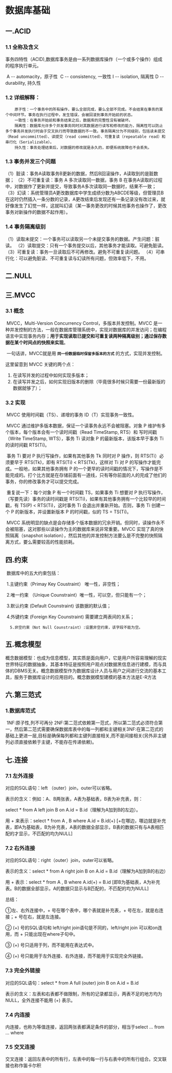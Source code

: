 # 数据库基础

## 一.ACID

### 1.1 全称及含义

​		事务四特性（ACID),数据库事务是由一系列数据库操作（一个或多个操作）组成的程序执行单元。

​		A -- automacity，原子性
​		C -- consistency, 一致性
 		I  -- isolation, 隔离性
 		D -- durability, 持久性

###  1.2 详细解释：

 		原子性：一个事务中的所有操作，要么全部完成，要么全部不完成。不会结束在事务的某个中间环节。事务在执行过程中，发生错误，会被回滚到事务开始前的状态。
 		一致性：在事务开始前和事务结束之后，数据库的完整性没有被破坏。
 		隔离性：数据库允许多个并发事务同时对其数据进行读写和修改的能力，隔离性可以防止多个事务并发执行时由于交叉执行而导致数据的不一致。事务隔离分为不同级别，包括读未提交（Read uncommitted）、读提交（read committed）、可重复读（repeatable read）和串行化（Serializable）。
 		持久性：事务处理结束后，对数据的修改就是永久的，即便系统故障也不会丢失。

### 1.3 事务并发三个问题

（1）脏读：事务A读取事务B更新的数据，然后B回滚操作，A读取到的是脏数据；
（2）不可重复读：事务 A 多次读取同一数据，事务 B 在事务A读取的过程中，对数据作了更新并提交，导致事务A多次读取同一数据时，结果不一致；
（3）幻读：系统管理员A更改数据库中学生成绩分数为ABCDE等级，但管理员B在这时仍然插入一条分数的记录，A更改结束后发现还有一条记录没有改过来，就好像发生了幻觉一样，这就叫幻读（某一事务更改的时候其他事务也操作了，更改事务对新操作的数据不起作用）。

### 1.4 事务隔离级别

（1）读取未提交：一个事务可以读取另一个未提交事务的数据。产生问题：脏读。
（2）读取提交：只有一个事务提交以后，其他事务才能读取。可避免脏读。
（3）可重复读：事务一旦读取后不可再修改。避免不可重复读问题。
（4）可串行化：可以避免脏读、不可重复读与幻读所有问题，但效率低下，不用。

## 二.NULL

## 三.MVCC

### 3.1 概念

​		MVCC，Multi-Version Concurrency Control，多版本并发控制。MVCC 是一种并发控制的方法，一般在数据库管理系统中，实现对数据库的并发访问；在编程语言中实现事务内存；**用于实现读取已提交和可重复读两种隔离级别；通过保存数据在某个时间点的快照来实现**。

​		一句话讲，MVCC就是用 **`同一份数据临时保留多版本的方式`** 的方式，实现并发控制。

这里留意到 MVCC 关键的两个点：

1. 在读写并发的过程中如何实现多版本；
2. 在读写并发之后，如何实现旧版本的删除（毕竟很多时候只需要一份最新版的数据就够了）；

### 3.2 实现

​		MVCC 使用时间戳（TS）、递增的事务 ID（T）实现事务一致性。

​		MVCC 通过维护多版本数据，保证一个读事务永远不会被阻塞。对象 P 维护有多个版本，每个版本会有一个读时间戳（Read TimeStamp, RTS）和 写时间戳（Write TimeStamp, WTS），事务 Ti 读对象 P 的最新版本，该版本早于事务 Ti 的读时间戳 RTS(Ti)。

​		事务 Ti 要对 P 执行写操作，如果有其他事务 Tk 同时对 P 操作，则 RTS(Ti）必须要早于 RTS(Tk)，即有 RTS(Ti) < RTS(Tk)，这样对 Ti 对 P 的写操作才能完成。一般地，如果其他事务拥有 P 的一个更早的读时间戳的情况下，写操作是不能完成的。打个比方就是在存储前面有一道线，只有等你前面的人的完成了他们的事务，你的修改事务才可以提交完成。

​		重复说一下：每个对象 P 有一个时间戳 TS，如果事务 Ti 想要对 P 执行写操作，（写要先读）事务的读时间戳是 RTS(Ti)，如果有其他事务拥有一个比较早的时间戳，有 TS(P) < RTS(Ti)，这时事务 Ti 会退出并重新开始。否则，事务 Ti 创建一个 P 的新版本，并设置新版本 P 的时间戳，似的 TS = TS(Ti)。

​		MVCC 系统明显的缺点是会存储多个版本数据的冗余开销。但同时，读操作永不会被阻塞，这对那些以读操作为主的数据库来说非常重要。MVCC 实现了真的快照隔离（snapshot isolation），然后其他的并发控制方法要么是不完整的快照隔离方式，要么需要较高的性能损耗。

## 四.约束

​	数据库中的五大约束包括：

​		1.主键约束（Primay Key Coustraint） 唯一性，非空性；

​		2.唯一约束 （Unique Counstraint）唯一性，可以空，但只能有一个；

​		3.默认约束 (Default Counstraint) 该数据的默认值；

​		4.外键约束 (Foreign Key Counstraint) 需要建立两表间的关系；

  	  5.非空约束（Not Null Counstraint）:设置非空约束，该字段不能为空。

## 五.概念模型

​		概念数据模型：也成为信息模型，其实质是面向用户，它是用户所容易理解的现实世界特征的数据抽象，其基本特征是按照用户观点对数据黑信息进行建模，而与具体的DBMS无关。概念数据模型作为数据库设计人员与用户之间进行交流的基本工具，服务于数据库设计的应用目的。概念数据模型建模的基本方法是E-R方法


## 六.第三范式

### 1.数据库范式

​		1NF:原子性,列不可再分
​		2NF:第二范式依赖第一范式，所以第二范式必须符合第一，然后第二范式需要确保数据库表中的每一列都和主键相关
​		3NF:在第二范式的基础上更进一层,目标是确保每列都和主键列直接相关,而不是间接相关(另外非主键列必须直接依赖于主键，不能存在传递依赖)。

## 七.连接

### 7.1 左外连接

对应的SQL语句：left （outer）join，outer可以省略。

表示的含义：例如：A、B两张表，A表为基础表，B表为补充表，则：

select * from A left join B on A.id = B.id（理解为A加到B的左边）。

用 + 来表示：select * from A , B where A.id = B.id(+)   [+在哪边，哪边就是补充表，即A为基础表，B为补充表，A表的数据全部显示，B表的数据只有与A表相匹配的才显示，不匹配的均为NULL]

### 7.2 右外连接

对应的SQL语句：right（outer）join，outer可以省略。

表示的含义：select * from A right join B on A.id = B.id（理解为A加到B的右边）

用 + 表示：select * from A , B where A.id(+) = B.id [即B为基础表，A为补充表。B的数据全部显示，A的数据只显示与B匹配的，不匹配的均为NULL]

总结：

①左、右外连接中，+ 号在哪个表中，哪个表就是补充表，+ 号在左，就是右连接；+ 号在右，就是左连接。

② (+) 号的SQL语句和 left/right join语句是不同的，left/right join 可以和on连用，而 + 只能出现在where子句中。

③ (+) 号只适用于列，而不能用在表达式中。

④ (+) 号只能用于左外连接、右外连接，而不能用于实现完全外链接。

### 7.3 完全外链接

对应的SQL语句：select * from  A full (outer) join B on A.id = B.id 

表示的含义：左表和右表都不做限制，所有的记录都显示，两表不足的地方均为NULL，全外连接不能用 (+) 表示。

### 7.4 内连接

内连接，也称为等值连接，返回两张表都满足条件的部分，相当于select … from … where

### 7.5 交叉连接

交叉连接：返回左表中的所有行，左表中的每一行与右表中的所有行组合。交叉联接也称作笛卡尔积